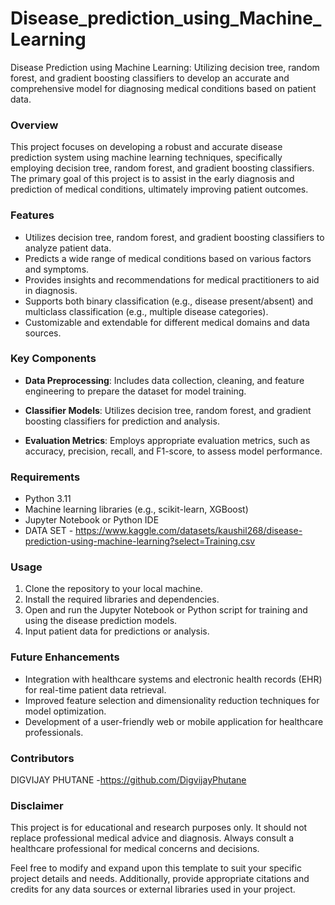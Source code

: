 # Disease_prediction_using_Machine_Learning
Disease Prediction using Machine Learning: Utilizing decision tree, random forest, and gradient boosting classifiers to develop an accurate and comprehensive model for diagnosing medical conditions based on patient data.
### Overview

This project focuses on developing a robust and accurate disease prediction system using machine learning techniques, specifically employing decision tree, random forest, and gradient boosting classifiers. The primary goal of this project is to assist in the early diagnosis and prediction of medical conditions, ultimately improving patient outcomes.

### Features

- Utilizes decision tree, random forest, and gradient boosting classifiers to analyze patient data.
- Predicts a wide range of medical conditions based on various factors and symptoms.
- Provides insights and recommendations for medical practitioners to aid in diagnosis.
- Supports both binary classification (e.g., disease present/absent) and multiclass classification (e.g., multiple disease categories).
- Customizable and extendable for different medical domains and data sources.

### Key Components

- **Data Preprocessing**: Includes data collection, cleaning, and feature engineering to prepare the dataset for model training.

- **Classifier Models**: Utilizes decision tree, random forest, and gradient boosting classifiers for prediction and analysis.

- **Evaluation Metrics**: Employs appropriate evaluation metrics, such as accuracy, precision, recall, and F1-score, to assess model performance.

### Requirements

- Python 3.11
- Machine learning libraries (e.g., scikit-learn, XGBoost)
- Jupyter Notebook or Python IDE
- DATA SET - https://www.kaggle.com/datasets/kaushil268/disease-prediction-using-machine-learning?select=Training.csv
### Usage

1. Clone the repository to your local machine.
2. Install the required libraries and dependencies.
3. Open and run the Jupyter Notebook or Python script for training and using the disease prediction models.
4. Input patient data for predictions or analysis.

### Future Enhancements

- Integration with healthcare systems and electronic health records (EHR) for real-time patient data retrieval.
- Improved feature selection and dimensionality reduction techniques for model optimization.
- Development of a user-friendly web or mobile application for healthcare professionals.

### Contributors

DIGVIJAY PHUTANE -https://github.com/DigvijayPhutane

### Disclaimer

This project is for educational and research purposes only. It should not replace professional medical advice and diagnosis. Always consult a healthcare professional for medical concerns and decisions.

Feel free to modify and expand upon this template to suit your specific project details and needs. Additionally, provide appropriate citations and credits for any data sources or external libraries used in your project.
